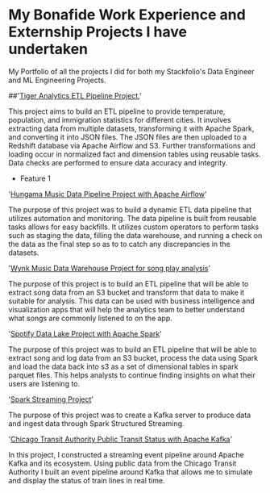 # My Bonafide Work Experience and Externship Projects I have undertaken
My Portfolio of all the projects I did for both my Stackfolio's Data Engineer and ML Engineering Projects.

##'[Tiger Analytics ETL Pipeline Project.](https://github.com/17mihir/Stackfolio-s-Data-Engineering-Captsone-Project.git)'

This project aims to build an ETL pipeline to provide temperature, population, and immigration statistics for different cities. It involves extracting data from multiple datasets, transforming it with Apache Spark, and converting it into JSON files. The JSON files are then uploaded to a Redshift database via Apache Airflow and S3. Further transformations and loading occur in normalized fact and dimension tables using reusable tasks. Data checks are performed to ensure data accuracy and integrity.
- Feature 1

'[Hungama Music Data Pipeline Project with Apache Airflow](https://github.com/17mihir/Stackfolio-s-Sparkify-Data-Pipeline-Project-with-Apache-Airflow.git)'

The purpose of this project was to build a dynamic ETL data pipeline that utilizes automation and monitoring. The data pipeline is built from reusable tasks allows for easy backfills. It utilizes custom operators to perform tasks such as staging the data, filling the data warehouse, and running a check on the data as the final step so as to to catch any discrepancies in the datasets.

'[Wynk Music Data Warehouse Project for song play analysis](https://github.com/17mihir/Sparkify-Data-Warehouse-Project-for-song-play-analysis.git)'

The purpose of this project is to build an ETL pipeline that will be able to extract song data from an S3 bucket and transform that data to make it suitable for analysis. This data can be used with business intelligence and visualization apps that will help the analytics team to better understand what songs are commonly listened to on the app.

'[Spotify Data Lake Project with Apache Spark](https://github.com/17mihir/Sparkify-Data-Lake-Project-with-Apache-Spark.git)'

The purpose of this project was to build an ETL pipeline that will be able to extract song and log data from an S3 bucket, process the data using Spark and load the data back into s3 as a set of dimensional tables in spark parquet files. This helps analysts to continue finding insights on what their users are listening to.

'[Spark Streaming Project](https://github.com/17mihir/Spark-Streaming-Project.git)'

The purpose of this project was to create a Kafka server to produce data and ingest data through Spark Structured Streaming.

'[Chicago Transit Authority Public Transit Status with Apache Kafka](https://github.com/17mihir/Public-Transit-Status-with-Apache-Kafka.git)'

In this project, I constructed a streaming event pipeline around Apache Kafka and its ecosystem. Using public data from the Chicago Transit Authority I built an event pipeline around Kafka that allows me to simulate and display the status of train lines in real time.
